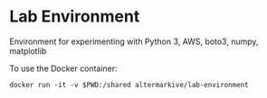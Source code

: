 # Lab Environment

Environment for experimenting with Python 3, AWS, boto3, numpy, matplotlib

To use the Docker container:

```
docker run -it -v $PWD:/shared altermarkive/lab-environment
```
